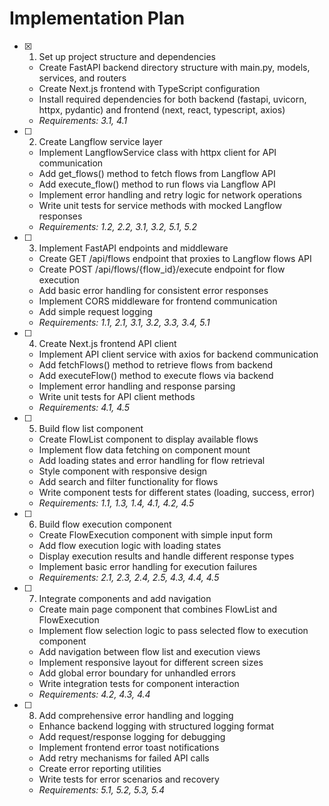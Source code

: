 # Implementation Plan

- [x] 1. Set up project structure and dependencies

  - Create FastAPI backend directory structure with main.py, models, services, and routers
  - Create Next.js frontend with TypeScript configuration
  - Install required dependencies for both backend (fastapi, uvicorn, httpx, pydantic) and frontend (next, react, typescript, axios)
  - _Requirements: 3.1, 4.1_

- [ ] 2. Create Langflow service layer

  - Implement LangflowService class with httpx client for API communication
  - Add get_flows() method to fetch flows from Langflow API
  - Add execute_flow() method to run flows via Langflow API
  - Implement error handling and retry logic for network operations
  - Write unit tests for service methods with mocked Langflow responses
  - _Requirements: 1.2, 2.2, 3.1, 3.2, 5.1, 5.2_

- [ ] 3. Implement FastAPI endpoints and middleware

  - Create GET /api/flows endpoint that proxies to Langflow flows API
  - Create POST /api/flows/{flow_id}/execute endpoint for flow execution
  - Add basic error handling for consistent error responses
  - Implement CORS middleware for frontend communication
  - Add simple request logging
  - _Requirements: 1.1, 2.1, 3.1, 3.2, 3.3, 3.4, 5.1_

- [ ] 4. Create Next.js frontend API client

  - Implement API client service with axios for backend communication
  - Add fetchFlows() method to retrieve flows from backend
  - Add executeFlow() method to execute flows via backend
  - Implement error handling and response parsing
  - Write unit tests for API client methods
  - _Requirements: 4.1, 4.5_

- [ ] 5. Build flow list component

  - Create FlowList component to display available flows
  - Implement flow data fetching on component mount
  - Add loading states and error handling for flow retrieval
  - Style component with responsive design
  - Add search and filter functionality for flows
  - Write component tests for different states (loading, success, error)
  - _Requirements: 1.1, 1.3, 1.4, 4.1, 4.2, 4.5_

- [ ] 6. Build flow execution component

  - Create FlowExecution component with simple input form
  - Add flow execution logic with loading states
  - Display execution results and handle different response types
  - Implement basic error handling for execution failures
  - _Requirements: 2.1, 2.3, 2.4, 2.5, 4.3, 4.4, 4.5_

- [ ] 7. Integrate components and add navigation

  - Create main page component that combines FlowList and FlowExecution
  - Implement flow selection logic to pass selected flow to execution component
  - Add navigation between flow list and execution views
  - Implement responsive layout for different screen sizes
  - Add global error boundary for unhandled errors
  - Write integration tests for component interaction
  - _Requirements: 4.2, 4.3, 4.4_

- [ ] 8. Add comprehensive error handling and logging

  - Enhance backend logging with structured logging format
  - Add request/response logging for debugging
  - Implement frontend error toast notifications
  - Add retry mechanisms for failed API calls
  - Create error reporting utilities
  - Write tests for error scenarios and recovery
  - _Requirements: 5.1, 5.2, 5.3, 5.4_


